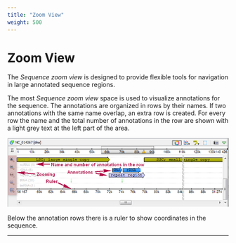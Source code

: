 ```yaml
---
title: "Zoom View"
weight: 500
---
```



# Zoom View

The _Sequence zoom view_ is designed to provide flexible tools for navigation in large annotated sequence regions.

The most _Sequence zoom view_ space is used to visualize annotations for the sequence. The annotations are organized in rows by their names. If two annotations with the same name overlap, an extra row is created. For every row the name and the total number of annotations in the row are shown with a light grey text at the left part of the area.


![](/images/65929383/65929384.png)

Below the annotation rows there is a ruler to show coordinates in the sequence.



---
